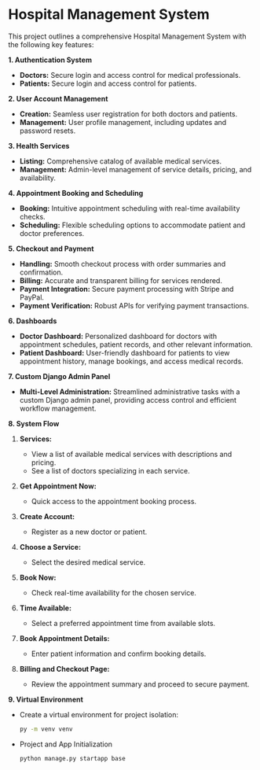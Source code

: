 # Hospital Management System

This project outlines a comprehensive Hospital Management System with the following key features:

**1. Authentication System**

* **Doctors:** Secure login and access control for medical professionals.
* **Patients:** Secure login and access control for patients.

**2. User Account Management**

* **Creation:** Seamless user registration for both doctors and patients.
* **Management:** User profile management, including updates and password resets.

**3. Health Services**

* **Listing:** Comprehensive catalog of available medical services.
* **Management:** Admin-level management of service details, pricing, and availability.

**4. Appointment Booking and Scheduling**

* **Booking:** Intuitive appointment scheduling with real-time availability checks.
* **Scheduling:** Flexible scheduling options to accommodate patient and doctor preferences.

**5. Checkout and Payment**

* **Handling:** Smooth checkout process with order summaries and confirmation.
* **Billing:** Accurate and transparent billing for services rendered.
* **Payment Integration:** Secure payment processing with Stripe and PayPal.
* **Payment Verification:** Robust APIs for verifying payment transactions.

**6. Dashboards**

* **Doctor Dashboard:** Personalized dashboard for doctors with appointment schedules, patient records, and other relevant information.
* **Patient Dashboard:** User-friendly dashboard for patients to view appointment history, manage bookings, and access medical records.

**7. Custom Django Admin Panel**

* **Multi-Level Administration:** Streamlined administrative tasks with a custom Django admin panel, providing access control and efficient workflow management.

**8. System Flow**

1. **Services:**
   * View a list of available medical services with descriptions and pricing.
   * See a list of doctors specializing in each service.

2. **Get Appointment Now:**
   * Quick access to the appointment booking process.

3. **Create Account:**
   * Register as a new doctor or patient.

4. **Choose a Service:**
   * Select the desired medical service.

5. **Book Now:**
   * Check real-time availability for the chosen service.

6. **Time Available:**
   * Select a preferred appointment time from available slots.

7. **Book Appointment Details:**
   * Enter patient information and confirm booking details.

8. **Billing and Checkout Page:**
   * Review the appointment summary and proceed to secure payment.

**9. Virtual Environment**

* Create a virtual environment for project isolation:
   ```bash
   py -m venv venv

* Project and App Initialization
   ``` base app
   python manage.py startapp base